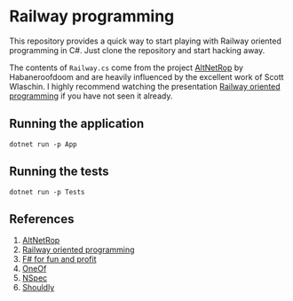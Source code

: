 # Railway programming

This repository provides a quick way to start playing with Railway oriented programming in C#. Just clone the repository and start hacking away.

The contents of `Railway.cs` come from the project [AltNetRop] by Habaneroofdoom and are heavily influenced by the excellent work of Scott Wlaschin. I highly recommend watching the presentation [Railway oriented programming] if you have not seen it already.

## Running the application

    dotnet run -p App

## Running the tests

    dotnet run -p Tests

## References

1. [AltNetRop]
2. [Railway oriented programming]
3. [F# for fun and profit]
4. [OneOf]
5. [NSpec]
6. [Shouldly]


[AltNetRop]: https://github.com/habaneroofdoom/AltNetRop
[Railway oriented programming]: https://vimeo.com/113707214
[F# for fun and profit]: https://fsharpforfunandprofit.com/
[OneOf]: https://github.com/mcintyre321/OneOf/
[NSpec]: http://nspec.org/
[Shouldly]: https://github.com/shouldly/shouldly